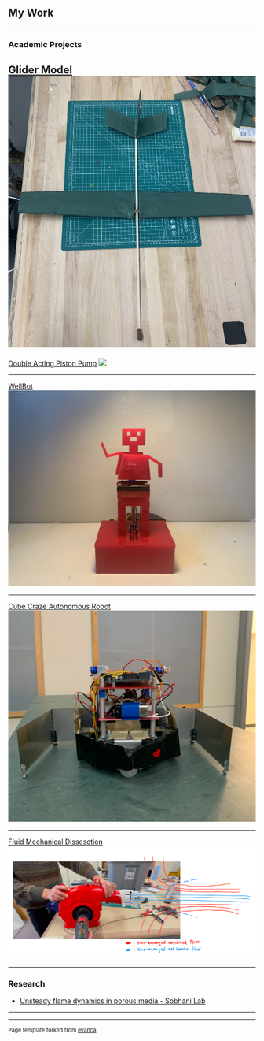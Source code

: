 ## My Work

---

### Academic Projects

[Glider Model](/sample_page)
<img src="images/glider.JPG?raw=true"/>
---

[Double Acting Piston Pump](http://example.com/)
<img src="images/Front Angled.jpg?raw=true"/>


---
[WellBot](/pdf/sample_presentation.pdf)
<img src="images/wellbot.JPG?raw=true"/>

---
[Cube Craze Autonomous Robot](http://example.com/)
<img src="images/yas.JPG?raw=true"/>

---
[Fluid Mechanical Dissesction](http://example.com/)
<img src="images/fluids.JPG?raw=true"/>


---

### Research

- [Unsteady flame dynamics in porous media - Sobhani Lab](http://sobhanilab.com/)

---




---
<p style="font-size:11px">Page template forked from <a href="https://github.com/evanca/quick-portfolio">evanca</a></p>
<!-- Remove above link if you don't want to attibute -->
